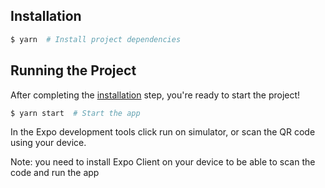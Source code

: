 ## Installation

```bash
$ yarn  # Install project dependencies
```

## Running the Project

After completing the [installation](#installation) step, you're ready to start the project!

```bash
$ yarn start  # Start the app
```

In the Expo development tools click run on simulator, or scan the QR code using your device.

Note: you need to install Expo Client on your device to be able to scan the code and run the app
